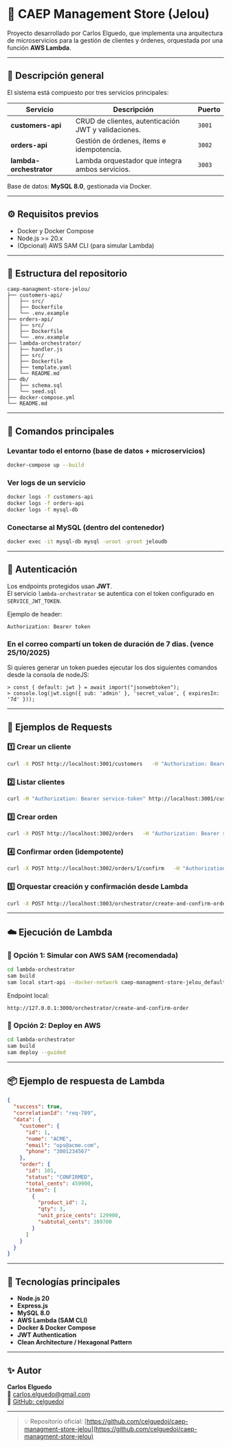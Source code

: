 # 🏪 CAEP Management Store (Jelou)

Proyecto desarrollado por Carlos Elguedo, que implementa una arquitectura de microservicios para la gestión de clientes y órdenes,
orquestada por una función **AWS Lambda**.

---

## 🚀 Descripción general

El sistema está compuesto por tres servicios principales:

| Servicio | Descripción | Puerto |
|-----------|--------------|--------|
| **customers-api** | CRUD de clientes, autenticación JWT y validaciones. | `3001` |
| **orders-api** | Gestión de órdenes, ítems e idempotencia. | `3002` |
| **lambda-orchestrator** | Lambda orquestador que integra ambos servicios. | `3003`

Base de datos: **MySQL 8.0**, gestionada vía Docker.

---

## ⚙️ Requisitos previos

- Docker y Docker Compose
- Node.js >= 20.x
- (Opcional) AWS SAM CLI (para simular Lambda)

---

## 🧱 Estructura del repositorio

```
caep-managment-store-jelou/
├── customers-api/
│   ├── src/
│   ├── Dockerfile
│   └── .env.example
├── orders-api/
│   ├── src/
│   ├── Dockerfile
│   └── .env.example
├── lambda-orchestrator/
│   ├── handler.js
│   ├── src/
│   ├── Dockerfile
│   ├── template.yaml
│   └── README.md
├── db/
│   ├── schema.sql
│   └── seed.sql
├── docker-compose.yml
└── README.md
```

---

## 🐳 Comandos principales

### Levantar todo el entorno (base de datos + microservicios)
```bash
docker-compose up --build
```

### Ver logs de un servicio
```bash
docker logs -f customers-api
docker logs -f orders-api
docker logs -f mysql-db
```

### Conectarse al MySQL (dentro del contenedor)
```bash
docker exec -it mysql-db mysql -uroot -proot jeloudb
```


---

## 🔐 Autenticación

Los endpoints protegidos usan **JWT**.  
El servicio `lambda-orchestrator` se autentica con el token configurado en `SERVICE_JWT_TOKEN`.

Ejemplo de header:
```
Authorization: Bearer token
```

### En el correo compartí un token de duración de 7 dias. (vence 25/10/2025)

Si quieres generar un token puedes ejecutar los dos siguientes comandos desde la consola de nodeJS:

```
> const { default: jwt } = await import("jsonwebtoken");
> console.log(jwt.sign({ sub: 'admin' }, 'secret_value', { expiresIn: '7d' }));
```

---

## 🧪 Ejemplos de Requests

### 1️⃣ Crear un cliente
```bash
curl -X POST http://localhost:3001/customers   -H "Authorization: Bearer service-token"   -H "Content-Type: application/json"   -d '{"name":"Carlos Elguedo","email":"carlos@email.com","phone":"3001234567"}'
```

### 2️⃣ Listar clientes
```bash
curl -H "Authorization: Bearer service-token" http://localhost:3001/customers
```

### 3️⃣ Crear orden
```bash
curl -X POST http://localhost:3002/orders   -H "Authorization: Bearer service-token"   -H "Content-Type: application/json"   -d '{"customer_id":1,"items":[{"product_id":2,"qty":3}]}'
```

### 4️⃣ Confirmar orden (idempotente)
```bash
curl -X POST http://localhost:3002/orders/1/confirm   -H "Authorization: Bearer service-token"   -H "X-Idempotency-Key: abc-123"
```

### 5️⃣ Orquestar creación y confirmación desde Lambda
```bash
curl -X POST http://localhost:3003/orchestrator/create-and-confirm-order   -H "Content-Type: application/json"   -d '{"customer_id":1,"items":[{"product_id":2,"qty":3}],"idempotency_key":"abc-123","correlation_id":"req-789"}'
```

---

## ☁️ Ejecución de Lambda

### 🧰 Opción 1: Simular con AWS SAM (recomendada)
```bash
cd lambda-orchestrator
sam build
sam local start-api --docker-network caep-managment-store-jelou_default
```
Endpoint local:
```
http://127.0.0.1:3000/orchestrator/create-and-confirm-order
```

### 🚀 Opción 2: Deploy en AWS
```bash
cd lambda-orchestrator
sam build
sam deploy --guided
```

---

## 📦 Ejemplo de respuesta de Lambda

```json
{
  "success": true,
  "correlationId": "req-789",
  "data": {
    "customer": {
      "id": 1,
      "name": "ACME",
      "email": "ops@acme.com",
      "phone": "3001234567"
    },
    "order": {
      "id": 101,
      "status": "CONFIRMED",
      "total_cents": 459900,
      "items": [
        {
          "product_id": 2,
          "qty": 3,
          "unit_price_cents": 129900,
          "subtotal_cents": 389700
        }
      ]
    }
  }
}
```

---

## 🧩 Tecnologías principales

- **Node.js 20**  
- **Express.js**  
- **MySQL 8.0**  
- **AWS Lambda (SAM CLI)**  
- **Docker & Docker Compose**  
- **JWT Authentication**
- **Clean Architecture / Hexagonal Pattern**

---

## ✨ Autor

**Carlos Elguedo**  
📧 [carlos.elguedo@gmail.com](mailto:carlos.elguedo@gmail.com)  
🔗 [GitHub: celguedoj](https://github.com/celguedoj)

---

> 💡 Repositorio oficial: [https://github.com/celguedoj/caep-managment-store-jelou](https://github.com/celguedoj/caep-managment-store-jelou)
